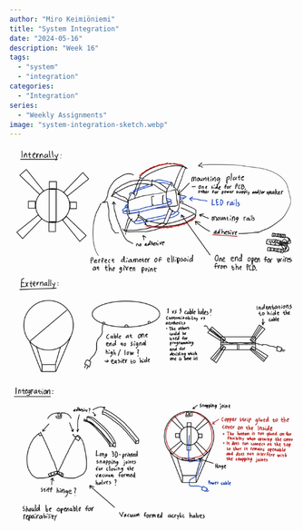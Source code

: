 ```yaml
---
author: "Miro Keimiöniemi"
title: "System Integration"
date: "2024-05-16"
description: "Week 16"
tags: 
  - "system"
  - "integration"
categories: 
  - "Integration"
series: 
  - "Weekly Assignments"
image: "system-integration-sketch.webp"
---
```


![](system-integration-sketch.webp)
